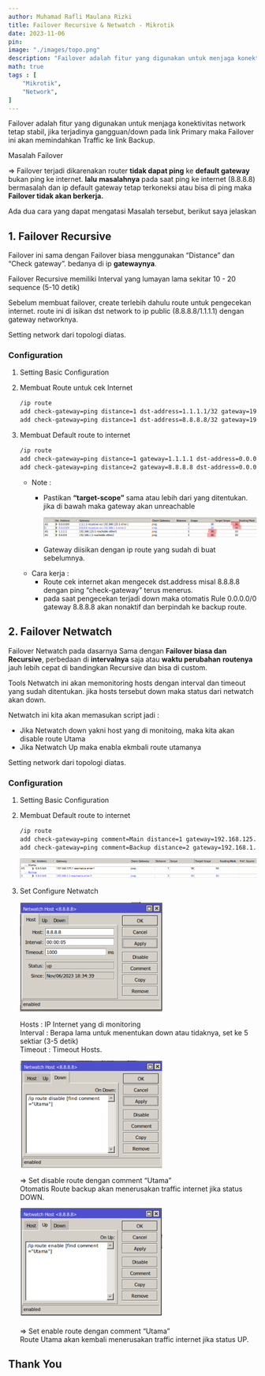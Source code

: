 ```yaml
---
author: Muhamad Rafli Maulana Rizki
title: Failover Recursive & Netwatch - Mikrotik
date: 2023-11-06
pin: 
image: "./images/topo.png"
description: "Failover adalah fitur yang digunakan untuk menjaga konektivitas network tetap stabil, jika terjadinya gangguan/down pada link Primary maka Failover ini akan memindahkan Traffic ke link Backup"
math: true
tags : [
    "Mikrotik",
    "Network",
]
---
```


Failover adalah fitur yang digunakan untuk menjaga konektivitas network tetap stabil, jika terjadinya gangguan/down pada link Primary maka Failover ini akan memindahkan Traffic ke link Backup.

Masalah Failover

⇒ Failover terjadi dikarenakan router **tidak dapat ping** ke **default gateway** bukan ping ke internet. **lalu** **masalahnya** pada saat ping ke internet (8.8.8.8) bermasalah dan ip default gateway tetap terkoneksi atau bisa di ping maka **Failover tidak akan berkerja.**

Ada dua cara yang dapat mengatasi Masalah tersebut, berikut saya jelaskan

## 1. Failover Recursive

Failover ini sama dengan Failover biasa menggunakan “Distance” dan “Check gateway”. bedanya di ip **gatewaynya**. 

Failover Recursive memiliki Interval yang lumayan lama sekitar 10 - 20 sequence (5-10 detik)

Sebelum membuat failover, create terlebih dahulu route untuk pengecekan internet. route ini di isikan dst network to ip public (8.8.8.8/1.1.1.1) dengan gateway networknya.

Setting network dari topologi diatas.

### Configuration

1. Setting Basic Configuration
2. Membuat Route untuk cek Internet
    
    ```bash
    /ip route
    add check-gateway=ping distance=1 dst-address=1.1.1.1/32 gateway=192.168.125.1
    add check-gateway=ping distance=1 dst-address=8.8.8.8/32 gateway=192.168.1.1
    ```
    
3. Membuat Default route to internet
    
    ```bash
    /ip route
    add check-gateway=ping distance=1 gateway=1.1.1.1 dst-address=0.0.0.0/0 target-scope=30
    add check-gateway=ping distance=2 gateway=8.8.8.8 dst-address=0.0.0.0/0 target-scope=30
    ```
    
    - Note :
        - Pastikan **“target-scope”** sama atau lebih dari yang ditentukan.
        jika di bawah maka gateway akan unreachable
            
            ![recursive.png](./images/recursive.png)
            
        - Gateway diisikan dengan ip route yang sudah di buat sebelumnya.
    - Cara kerja :
        - Route cek internet akan mengecek dst.address misal 8.8.8.8 dengan ping “check-gateway” terus menerus.
        - pada saat pengecekan terjadi down maka otomatis Rule 0.0.0.0/0 gateway 8.8.8.8 akan nonaktif dan berpindah ke backup route.

## 2. Failover Netwatch

Failover Netwatch pada dasarnya Sama dengan **Failover biasa dan Recursive**, perbedaan di **intervalnya** saja atau **waktu perubahan** **routenya** jauh lebih cepat di bandingkan Recursive dan bisa di custom.

Tools Netwatch ini akan memonitoring hosts dengan interval dan timeout yang sudah ditentukan. jika hosts tersebut down maka status dari netwatch akan down.

Netwatch ini kita akan memasukan script jadi :

- Jika Netwatch down yakni host yang di monitoing, maka kita akan disable route Utama
- Jika Netwatch Up maka enabla ekmbali route utamanya

Setting network dari topologi diatas.

### Configuration

1. Setting Basic Configuration
2. Membuat Default route to internet
    
    ```bash
    /ip route
    add check-gateway=ping comment=Main distance=1 gateway=192.168.125.1 dst-address=0.0.0.0/0 
    add check-gateway=ping comment=Backup distance=2 gateway=192.168.1.1 dst-address=0.0.0.0/0
    ```
    
    ![routenetwatch.png](./images/routenetwatch.png)
    
3. Set Configure Netwatch
    
    <img src="./images/netwatch1.png" alt="netwatch1" style="width: 60%;">
    
    Hosts : IP Internet yang di monitoring <br>
    Interval : Berapa lama untuk menentukan down atau tidaknya, set ke 5 sektiar (3-5 detik) <br>
    Timeout : Timeout Hosts. 

    <img src="./images/netwatch2.png" alt="netwatch2" style="width: 60%;">

    ⇒ Set disable route dengan comment “Utama” <br>
    Otomatis Route backup akan menerusakan traffic internet jika status DOWN.
    
    <img src="./images/netwatch3.png" alt="netwatch3" style="width: 60%;">

    ⇒ Set enable route dengan comment “Utama” <br>
    Route Utama akan kembali menerusakan traffic internet jika status UP.
    

## Thank You